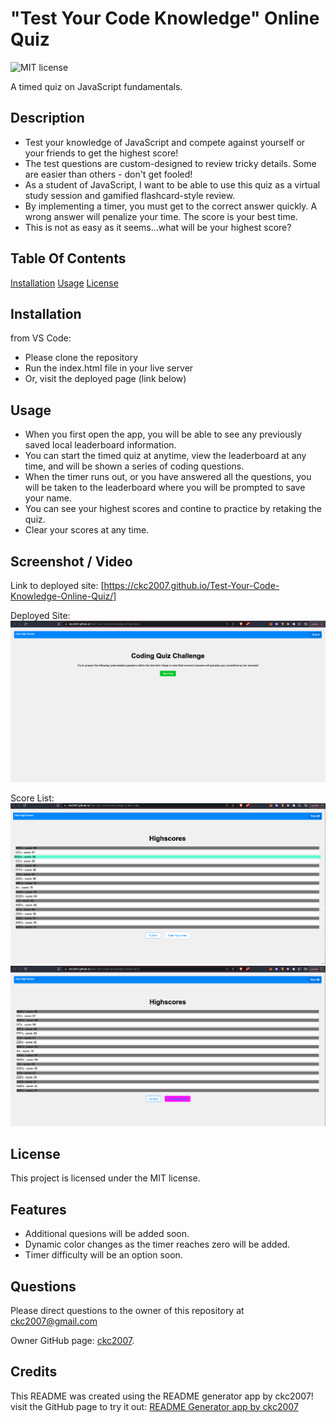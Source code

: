 # "Test Your Code Knowledge" Online Quiz

![MIT license](https://img.shields.io/badge/license-MIT-blue.svg)

A timed quiz on JavaScript fundamentals.

## Description

- Test your knowledge of JavaScript and compete against yourself or your friends to get the highest score!
- The test questions are custom-designed to review tricky details. Some are easier than others - don't get fooled!
- As a student of JavaScript, I want to be able to use this quiz as a virtual study session and gamified flashcard-style review.
- By implementing a timer, you must get to the correct answer quickly. A wrong answer will penalize your time. The score is your best time.
- This is not as easy as it seems...what will be your highest score?

## Table Of Contents

[Installation](#installation)
[Usage](#usage)
[License](#license)

## Installation

from VS Code:

- Please clone the repository
- Run the index.html file in your live server
- Or, visit the deployed page (link below)

## Usage

- When you first open the app, you will be able to see any previously saved local leaderboard information.
- You can start the timed quiz at anytime, view the leaderboard at any time, and will be shown a series of coding questions.
- When the timer runs out, or you have answered all the questions, you will be taken to the leaderboard where you will be prompted to save your name.
- You can see your highest scores and contine to practice by retaking the quiz.
- Clear your scores at any time.

## Screenshot / Video

Link to deployed site:
[https://ckc2007.github.io/Test-Your-Code-Knowledge-Online-Quiz/]

Deployed Site:
![screenshot](./assets/img/screenshot.png "an image of the deployed online coding quiz website")

Score List:
![screenshot](./assets/img/score_list_1.png "an image of the deployed online coding quiz website score list hover effect")
![screenshot](./assets/img/clear_scores.png "an image of the deployed online coding quiz website clear button hover effect")

## License

This project is licensed under the MIT license.

## Features

- Additional quesions will be added soon.
- Dynamic color changes as the timer reaches zero will be added.
- Timer difficulty will be an option soon.

## Questions

Please direct questions to the owner of this repository at ckc2007@gmail.com

Owner GitHub page:
[ckc2007](https://github.com/ckc2007).

## Credits

This README was created using the README generator app by ckc2007!
visit the GitHub page to try it out:
[README Generator app by ckc2007](https://github.com/ckc2007/README-Generator)
